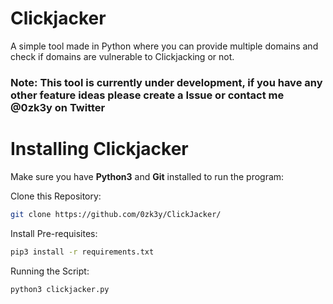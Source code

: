 # Clickjacker

A simple tool made in Python where you can provide multiple domains and check if domains are vulnerable to Clickjacking or not.

### Note: This tool is currently under development, if you have any other feature ideas please create a Issue or contact me **@0zk3y** on Twitter

# Installing Clickjacker

Make sure you have **Python3** and **Git** installed to run the program:

Clone this Repository:

```sh
git clone https://github.com/0zk3y/ClickJacker/
```

Install Pre-requisites: 

```sh
pip3 install -r requirements.txt
```

Running the Script:

```sh
python3 clickjacker.py
```
